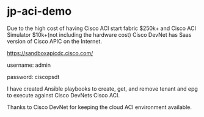 # jp-aci-demo
Due to the high cost of having Cisco ACI start fabric $250k+ and Cisco ACI Simulator $10k+(not including the hardware cost)
Cisco DevNet has Saas version of Cisco APIC on the Internet.

https://sandboxapicdc.cisco.com/

username: admin

password: ciscopsdt

I have created Ansible playbooks to create, get, and remove tenant and epg to execute
against Cisco DevNets Cisco ACI.

Thanks to Cisco DevNet for keeping the cloud ACI environment available.

